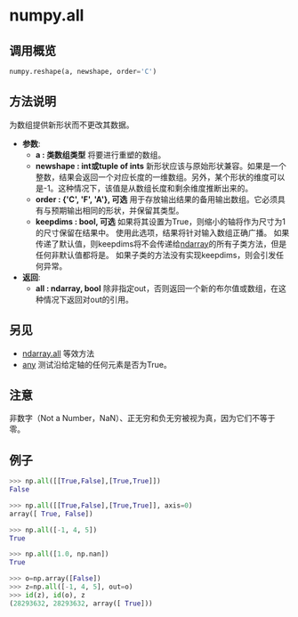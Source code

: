 # numpy.all

## 调用概览

```python
numpy.reshape(a, newshape, order='C')
```

## 方法说明

为数组提供新形状而不更改其数据。

- **参数**: 
    - **a : 类数组类型**
        将要进行重塑的数组。
    - **newshape : int或tuple of ints**
        新形状应该与原始形状兼容。如果是一个整数，结果会返回一个对应长度的一维数组。另外，某个形状的维度可以是-1。这种情况下，该值是从数组长度和剩余维度推断出来的。
    - **order : {'C', 'F', 'A'}, 可选**
        用于存放输出结果的备用输出数组。它必须具有与预期输出相同的形状，并保留其类型。
    - **keepdims : bool, 可选**
        如果将其设置为True，则缩小的轴将作为尺寸为1的尺寸保留在结果中。 使用此选项，结果将针对输入数组正确广播。
        如果传递了默认值，则keepdims将不会传递给[ndarray](https://docs.scipy.org/doc/numpy/reference/generated/numpy.ndarray.html#numpy.ndarray)的所有子类方法，但是任何非默认值都将是。 如果子类的方法没有实现keepdims，则会引发任何异常。
- **返回**:
    - **all : ndarray, bool**
        除非指定out，否则返回一个新的布尔值或数组，在这种情况下返回对out的引用。

## 另见

- [ndarray.all](https://docs.scipy.org/doc/numpy/reference/generated/numpy.ndarray.all.html#numpy.ndarray.all) 等效方法
- [any](https://docs.scipy.org/doc/numpy/reference/generated/numpy.any.html#numpy.any) 测试沿给定轴的任何元素是否为True。

## 注意

非数字（Not a Number，NaN）、正无穷和负无穷被视为真，因为它们不等于零。

## 例子

```python
>>> np.all([[True,False],[True,True]])
False
```

```python
>>> np.all([[True,False],[True,True]], axis=0)
array([ True, False])
```

```python
>>> np.all([-1, 4, 5])
True
```

```python
>>> np.all([1.0, np.nan])
True
```

```python
>>> o=np.array([False])
>>> z=np.all([-1, 4, 5], out=o)
>>> id(z), id(o), z                             
(28293632, 28293632, array([ True]))
```